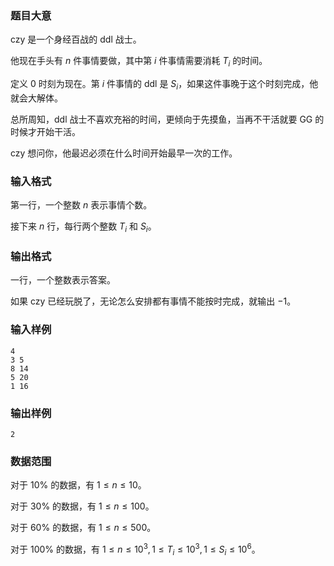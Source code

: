 ###  题目大意
czy 是一个身经百战的 ddl 战士。

他现在手头有 $n$ 件事情要做，其中第 $i$ 件事情需要消耗 $T_i$ 的时间。

定义 $0$ 时刻为现在。第 $i$ 件事情的 ddl 是 $S_i$，如果这件事晚于这个时刻完成，他就会大解体。

总所周知，ddl 战士不喜欢充裕的时间，更倾向于先摸鱼，当再不干活就要 GG 的时候才开始干活。

czy 想问你，他最迟必须在什么时间开始最早一次的工作。

###  输入格式
第一行，一个整数 $n$ 表示事情个数。

接下来 $n$ 行，每行两个整数 $T_i$ 和 $S_i$。

###  输出格式
一行，一个整数表示答案。

如果 czy 已经玩脱了，无论怎么安排都有事情不能按时完成，就输出 $-1$。

###  输入样例
```
4 
3 5 
8 14 
5 20 
1 16 

```
###  输出样例
```
2

```
###  数据范围
对于 $10\%$ 的数据，有 $1 \leq n\leq 10$。

对于 $30\%$ 的数据，有 $1 \leq n\leq 100$。

对于 $60\%$ 的数据，有 $1 \leq n\leq 500$。

对于 $100\%$ 的数据，有 $1 \leq n\leq 10^3, 1\leq T_i\leq 10^3, 1\leq S_i\leq 10^6$。